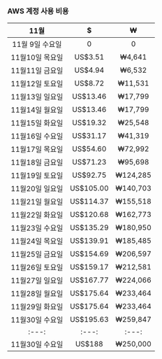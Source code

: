 ### AWS 계정 사용 비용
 
|11월|$|₩|
|:---:|:---:|:---:|
|11월 9일 수요일|        0|        0|
|11월10일 목요일|  US$3.51|   ₩4,641|
|11월11일 금요일|  US$4.94|   ₩6,532|
|11월12일 토요일|  US$8.72|  ₩11,531|
|11월13일 일요일| US$13.46|  ₩17,799|
|11월14일 월요일| US$13.46|  ₩17,799|
|11월15일 화요일| US$19.32|  ₩25,548|
|11월16일 수요일| US$31.17|  ₩41,319|
|11월17일 목요일| US$54.60|  ₩72,992|
|11월18일 금요일| US$71.23|  ₩95,698|
|11월19일 토요일| US$92.75| ₩124,285|
|11월20일 일요일|US$105.00| ₩140,703|
|11월21일 월요일|US$114.37| ₩155,518|
|11월22일 화요일|US$120.68| ₩162,773|    
|11월23일 수요일|US$135.29| ₩180,950|
|11월24일 목요일|US$139.91| ₩185,485|
|11월25일 금요일|US$154.69| ₩206,597|
|11월26일 토요일|US$159.17| ₩212,581|
|11월27일 일요일|US$167.77| ₩224,066|
|11월28일 월요일|US$175.64| ₩233,464|
|11월29일 화요일|US$175.64| ₩233,464|
|11월30일 수요일|US$195.63| ₩259,847|
|:---:|:---:|:---:| 
|11월30일 수요일|   US$188| ₩250,000| 

